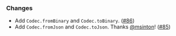 ### Changes

- Add `Codec.fromBinary` and `Codec.toBinary`. ([#86][#86])
- Add `Codec.fromJson` and `Codec.toJson`. Thanks [@msinton](https://github.com/msinton)! ([#85][#85])

[#85]: https://github.com/ovotech/vulcan/pull/85
[#86]: https://github.com/ovotech/vulcan/pull/86
